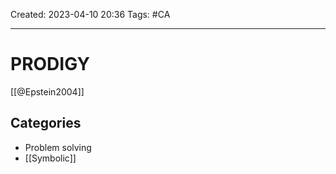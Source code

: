 Created: 2023-04-10 20:36
Tags: #CA

---
# PRODIGY

[[@Epstein2004]]

## Categories
* Problem solving
* [[Symbolic]]
